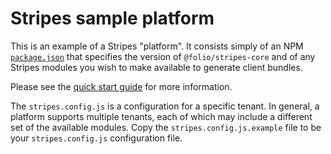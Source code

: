 # Stripes sample platform

This is an example of a Stripes "platform". It consists simply of an NPM [`package.json`](https://docs.npmjs.com/files/package.json) that specifies the version of `@folio/stripes-core` and of any Stripes modules you wish to make available to generate client bundles.

Please see the [quick start guide](https://github.com/folio-org/stripes-core/blob/master/doc/quick-start.md) for more information.

The `stripes.config.js` is a configuration for a specific tenant. In general, a platform supports multiple tenants, each of which may include a different set of the available modules.
Copy the `stripes.config.js.example` file to be your `stripes.config.js` configuration file.
